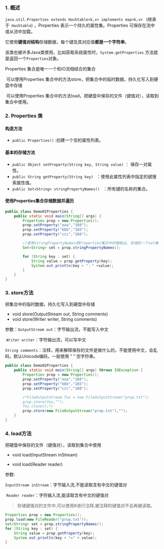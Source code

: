 ### 1. 概述

`java.util.Properties extends Hashtable<k,v> implements map<k,v> ` (继承于` Hashtable`) ，Properties 表示一个持久的属性集。Properties 可保存在流中或从流中加载。

它使用**键值对结构**存储数据，每个键及其对应值**都是一个字符串**。

该类也被许多Java类使用，比如获取系统属性时，`System.getProperties` 方法就是返回一个`Properties`对象。

Properties 集合是唯一一个和IO流相结合的集合

​		可以使用Properties 集合中的方法store，把集合中的临时数据，持久化写入到硬盘中存储

​		可以使用Properties 集合中的方法load，把硬盘中保存的文件（键值对），读取到集合中使用。

### 2. Properties 类

#### 构造方法

- `public Properties()` :创建一个空的属性列表。

#### 基本的存储方法

- `public Object setProperty(String key, String value)` ： 保存一对属性。  
- `public String getProperty(String key) ` ：使用此属性列表中指定的键搜索属性值。
- `public Set<String> stringPropertyNames() ` ：所有键的名称的集合。

#### 使用Properties集合存储数据并遍历

```Java
public class Demo01Properties {
    public static void main(String[] args) {
        Properties prop = new Properties();
        prop.setProperty("aaa","160");
        prop.setProperty("bbb","165");
        prop.setProperty("ccc","168");

        //使用stringPropertyNames把Properties集合中的键取出，存储到一个set集合中。
        Set<String> set = prop.stringPropertyNames();

        for (String key : set) {
            String value = prop.getProperty(key);
            System.out.println(key + "：" +value);
        }
    }
}
```

### 3. store方法

把集合中的临时数据，持久化写入到硬盘中存储

- void store(OutputStream out, String comments)
- void store(Writer writer, String comments)

参数：`OutputStream out`：字节输出流，不能写入中文

​			`Writer writer`：字符输出流，可以写中文

​			`String comments`：注释，用来解释保存的文件是做什么的，不能使用中文，会乱码，默认Unicode编码，一般使用 “ ” 空字符串。

```Java
public class Demo02Properties {
    public static void main(String[] args) throws IOException {
        Properties prop = new Properties();
        prop.setProperty("aaa","160");
        prop.setProperty("bbb","165");
        prop.setProperty("ccc","168");

        /*FileOutputStream fos = new FileOutputStream("prop.txt");
        prop.store(fos,"");
        fos.close();*/
        prop.store(new FileOutputStream("prop.txt"),"");
    }
}
```

### 4. load方法

把硬盘中保存的文件（键值对），读取到集合中使用

- void load(InputStream inStream)

- void load(Reader reader)

参数:

​    `InputStream inStream`：字节输入流,不能读取含有中文的键值对

​    `Reader reader`：字符输入流,能读取含有中文的键值对

> 存储键值对的文件中,可以使用#进行注释,被注释的键值对不会再被读取。

```Java
Properties prop = new Properties();
prop.load(new FileReader("prop.txt"));
Set<String> set = prop.stringPropertyNames();
for (String key : set) {
    String value = prop.getProperty(key);
    System.out.println(key + "=" + value);
}
```

